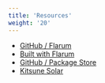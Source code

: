 ```yaml
---
title: 'Resources'
weight: '20'
---
```


- [GitHub / Flarum](https://github.com/flarum)
- [Built with Flarum](https://builtwithflarum.com)
- [GitHub / Package Store](https://github.com/pkgstore)
- [Kitsune Solar](https://kitsune.solar)
